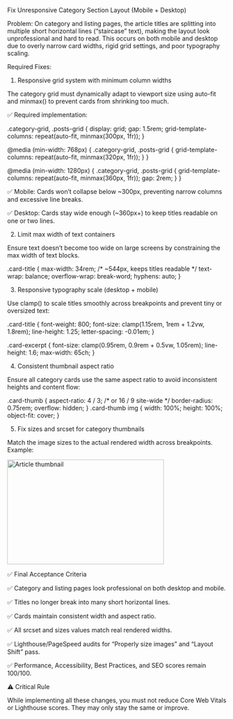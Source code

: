 Fix Unresponsive Category Section Layout (Mobile + Desktop)

Problem:
On category and listing pages, the article titles are splitting into multiple short horizontal lines (“staircase” text), making the layout look unprofessional and hard to read. This occurs on both mobile and desktop due to overly narrow card widths, rigid grid settings, and poor typography scaling.

Required Fixes:

1. Responsive grid system with minimum column widths

The category grid must dynamically adapt to viewport size using auto-fit and minmax() to prevent cards from shrinking too much.

✅ Required implementation:

.category-grid,
.posts-grid {
  display: grid;
  gap: 1.5rem;
  grid-template-columns: repeat(auto-fit, minmax(300px, 1fr));
}

@media (min-width: 768px) {
  .category-grid,
  .posts-grid {
    grid-template-columns: repeat(auto-fit, minmax(320px, 1fr));
  }
}

@media (min-width: 1280px) {
  .category-grid,
  .posts-grid {
    grid-template-columns: repeat(auto-fit, minmax(360px, 1fr));
    gap: 2rem;
  }
}


✅ Mobile: Cards won’t collapse below ~300px, preventing narrow columns and excessive line breaks.

✅ Desktop: Cards stay wide enough (~360px+) to keep titles readable on one or two lines.

2. Limit max width of text containers

Ensure text doesn’t become too wide on large screens by constraining the max width of text blocks.

.card-title {
  max-width: 34rem; /* ~544px, keeps titles readable */
  text-wrap: balance;
  overflow-wrap: break-word;
  hyphens: auto;
}

3. Responsive typography scale (desktop + mobile)

Use clamp() to scale titles smoothly across breakpoints and prevent tiny or oversized text:

.card-title {
  font-weight: 800;
  font-size: clamp(1.15rem, 1rem + 1.2vw, 1.8rem);
  line-height: 1.25;
  letter-spacing: -0.01em;
}

.card-excerpt {
  font-size: clamp(0.95rem, 0.9rem + 0.5vw, 1.05rem);
  line-height: 1.6;
  max-width: 65ch;
}

4. Consistent thumbnail aspect ratio

Ensure all category cards use the same aspect ratio to avoid inconsistent heights and content flow:

.card-thumb {
  aspect-ratio: 4 / 3; /* or 16 / 9 site-wide */
  border-radius: 0.75rem;
  overflow: hidden;
}
.card-thumb img {
  width: 100%;
  height: 100%;
  object-fit: cover;
}

5. Fix sizes and srcset for category thumbnails

Match the image sizes to the actual rendered width across breakpoints. Example:

<img
  src="/images/card-thumb-360.avif"
  srcset="/images/card-thumb-240.avif 240w,
          /images/card-thumb-300.avif 300w,
          /images/card-thumb-360.avif 360w"
  sizes="(max-width: 640px) 300px, (max-width: 1024px) 320px, 360px"
  width="360" height="240"
  loading="lazy" decoding="async"
  class="w-full h-auto object-cover"
  alt="Article thumbnail"
/>

✅ Final Acceptance Criteria

✅ Category and listing pages look professional on both desktop and mobile.

✅ Titles no longer break into many short horizontal lines.

✅ Cards maintain consistent width and aspect ratio.

✅ All srcset and sizes values match real rendered widths.

✅ Lighthouse/PageSpeed audits for “Properly size images” and “Layout Shift” pass.

✅ Performance, Accessibility, Best Practices, and SEO scores remain 100/100.

⚠️ Critical Rule

While implementing all these changes, you must not reduce Core Web Vitals or Lighthouse scores. They may only stay the same or improve.